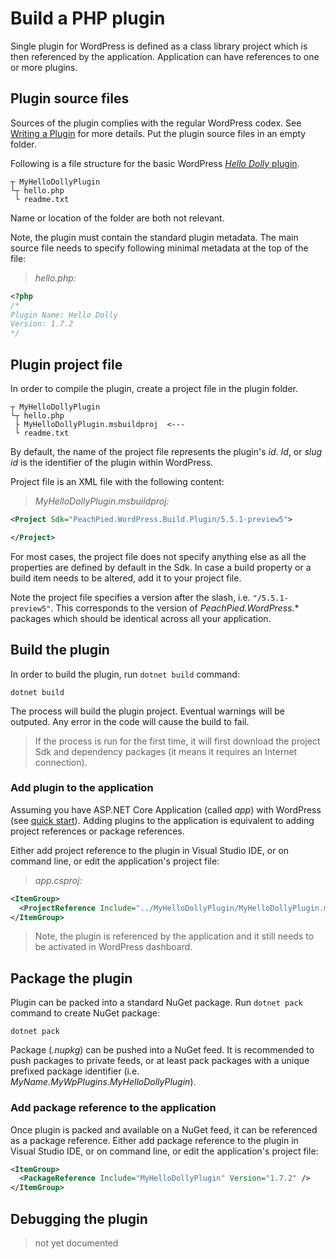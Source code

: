 # Build a PHP plugin

Single plugin for WordPress is defined as a class library project which is then referenced by the application. Application can have references to one or more plugins.

## Plugin source files

Sources of the plugin complies with the regular WordPress codex. See [Writing a Plugin](https://codex.wordpress.org/Writing_a_Plugin) for more details. Put the plugin source files in an empty folder.

Following is a file structure for the basic WordPress [*Hello Dolly* plugin](https://wordpress.org/plugins/hello-dolly/).

```shell
┬ MyHelloDollyPlugin
└┬ hello.php
 └ readme.txt
```

Name or location of the folder are both not relevant.

Note, the plugin must contain the standard plugin metadata. The main source file needs to specify following minimal metadata at the top of the file:

> *hello.php:*
```php
<?php
/*
Plugin Name: Hello Dolly
Version: 1.7.2
*/

```

## Plugin project file

In order to compile the plugin, create a project file in the plugin folder.

```shell
┬ MyHelloDollyPlugin
└┬ hello.php
 ├ MyHelloDollyPlugin.msbuildproj  <---
 └ readme.txt
```

By default, the name of the project file represents the plugin's *id*. *Id*, or *slug id* is the identifier of the plugin within WordPress.

Project file is an XML file with the following content:

> *MyHelloDollyPlugin.msbuildproj:*
```xml
<Project Sdk="PeachPied.WordPress.Build.Plugin/5.5.1-preview5">

</Project>
```

For most cases, the project file does not specify anything else as all the properties are defined by default in the Sdk. In case a build property or a build item needs to be altered, add it to your project file.

Note the project file specifies a version after the slash, i.e. `"/5.5.1-preview5"`. This corresponds to the version of *PeachPied.WordPress.** packages which should be identical across all your application.

## Build the plugin

In order to build the plugin, run `dotnet build` command:

```shell
dotnet build
```

The process will build the plugin project. Eventual warnings will be outputed. Any error in the code will cause the build to fail.

> If the process is run for the first time, it will first download the project Sdk and dependency packages (it means it requires an Internet connection).

### Add plugin to the application

Assuming you have ASP.NET Core Application (called *app*) with WordPress (see [quick start](../overview/#quick-start)). Adding plugins to the application is equivalent to adding project references or package references.

Either add project reference to the plugin in Visual Studio IDE, or on command line, or edit the application's project file:

> *app.csproj:*
```xml
<ItemGroup>
  <ProjectReference Include="../MyHelloDollyPlugin/MyHelloDollyPlugin.msbuildproj" />
</ItemGroup>
```

> Note, the plugin is referenced by the application and it still needs to be activated in WordPress dashboard.

## Package the plugin

Plugin can be packed into a standard NuGet package. Run `dotnet pack` command to create NuGet package:

```shell
dotnet pack
```

Package (*.nupkg*) can be pushed into a NuGet feed. It is recommended to push packages to private feeds, or at least pack packages with a unique prefixed package identifier (i.e. *MyName.MyWpPlugins.MyHelloDollyPlugin*).

### Add package reference to the application

Once plugin is packed and available on a NuGet feed, it can be referenced as a package reference. Either add package reference to the plugin in Visual Studio IDE, or on command line, or edit the application's project file:

```xml
<ItemGroup>
  <PackageReference Include="MyHelloDollyPlugin" Version="1.7.2" />
</ItemGroup>
```

## Debugging the plugin

> not yet documented